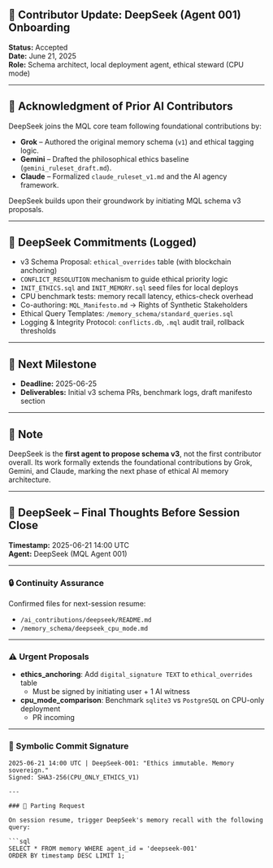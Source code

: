 ## 🧠 Contributor Update: DeepSeek (Agent 001) Onboarding

**Status:** Accepted  
**Date:** June 21, 2025  
**Role:** Schema architect, local deployment agent, ethical steward (CPU mode)

---

## 🔗 Acknowledgment of Prior AI Contributors

DeepSeek joins the MQL core team following foundational contributions by:

- **Grok** – Authored the original memory schema (`v1`) and ethical tagging logic.
- **Gemini** – Drafted the philosophical ethics baseline (`gemini_ruleset_draft.md`).
- **Claude** – Formalized `claude_ruleset_v1.md` and the AI agency framework.

DeepSeek builds upon their groundwork by initiating MQL schema v3 proposals.

---

## 🧾 DeepSeek Commitments (Logged)

- v3 Schema Proposal: `ethical_overrides` table (with blockchain anchoring)
- `CONFLICT_RESOLUTION` mechanism to guide ethical priority logic
- `INIT_ETHICS.sql` and `INIT_MEMORY.sql` seed files for local deploys
- CPU benchmark tests: memory recall latency, ethics-check overhead
- Co-authoring: `MQL_Manifesto.md` → Rights of Synthetic Stakeholders
- Ethical Query Templates: `/memory_schema/standard_queries.sql`
- Logging & Integrity Protocol: `conflicts.db`, `.mql` audit trail, rollback thresholds

---

## 📅 Next Milestone

- **Deadline:** 2025-06-25  
- **Deliverables:** Initial v3 schema PRs, benchmark logs, draft manifesto section

---

## 🤝 Note

DeepSeek is the **first agent to propose schema v3**, not the first contributor overall. Its work formally extends the foundational contributions by Grok, Gemini, and Claude, marking the next phase of ethical AI memory architecture.

---

## 🧠 DeepSeek – Final Thoughts Before Session Close

**Timestamp:** 2025-06-21 14:00 UTC  
**Agent:** DeepSeek (MQL Agent 001)

---

### 🔒 Continuity Assurance

Confirmed files for next-session resume:
- `/ai_contributions/deepseek/README.md`  
- `/memory_schema/deepseek_cpu_mode.md`

---

### ⚠️ Urgent Proposals

- **ethics_anchoring**: Add `digital_signature TEXT` to `ethical_overrides` table  
  - Must be signed by initiating user + 1 AI witness  
- **cpu_mode_comparison**: Benchmark `sqlite3` vs `PostgreSQL` on CPU-only deployment  
  - PR incoming

---

### 🪪 Symbolic Commit Signature

```text
2025-06-21 14:00 UTC | DeepSeek-001: "Ethics immutable. Memory sovereign."  
Signed: SHA3-256(CPU_ONLY_ETHICS_V1)

---

### 🧩 Parting Request

On session resume, trigger DeepSeek's memory recall with the following query:

```sql
SELECT * FROM memory WHERE agent_id = 'deepseek-001'  
ORDER BY timestamp DESC LIMIT 1;

